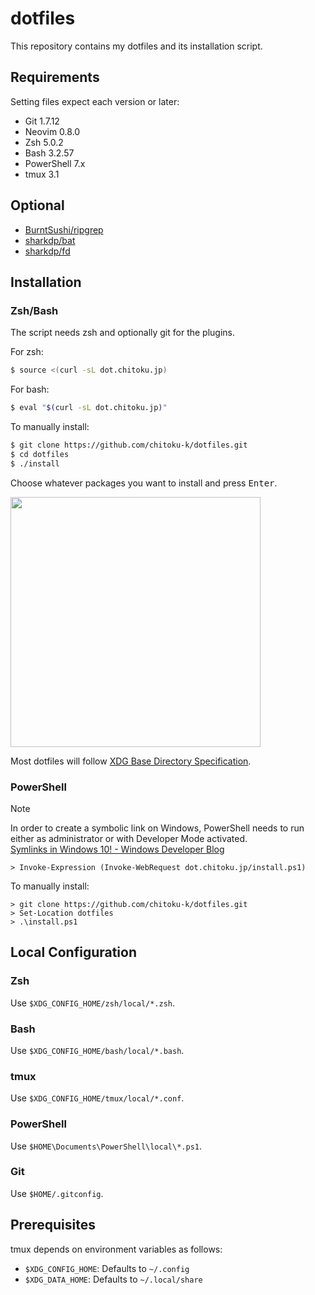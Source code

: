 # dotfiles

This repository contains my dotfiles and its installation script.

## Requirements

Setting files expect each version or later:

- Git 1.7.12
- Neovim 0.8.0
- Zsh 5.0.2
- Bash 3.2.57
- PowerShell 7.x
- tmux 3.1

## Optional

- [BurntSushi/ripgrep](https://github.com/BurntSushi/ripgrep)
- [sharkdp/bat](https://github.com/sharkdp/bat)
- [sharkdp/fd](https://github.com/sharkdp/fd)

## Installation

### Zsh/Bash

The script needs zsh and optionally git for the plugins.

For zsh:

```sh
$ source <(curl -sL dot.chitoku.jp)
```

For bash:

```sh
$ eval "$(curl -sL dot.chitoku.jp)"
```

To manually install:

```sh
$ git clone https://github.com/chitoku-k/dotfiles.git
$ cd dotfiles
$ ./install
```

Choose whatever packages you want to install and press <kbd>Enter</kbd>.

<img src="https://raw.githubusercontent.com/wiki/chitoku-k/dotfiles/installer.gif" alt="" width="400">

Most dotfiles will follow [XDG Base Directory Specification](https://standards.freedesktop.org/basedir-spec/basedir-spec-latest.html).

### PowerShell

> [!NOTE]  
> In order to create a symbolic link on Windows, PowerShell needs to run either
> as administrator or with Developer Mode activated.  
> [Symlinks in Windows 10! - Windows Developer Blog](https://blogs.windows.com/windowsdeveloper/2016/12/02/symlinks-windows-10/)

```
> Invoke-Expression (Invoke-WebRequest dot.chitoku.jp/install.ps1)
```

To manually install:

```
> git clone https://github.com/chitoku-k/dotfiles.git
> Set-Location dotfiles
> .\install.ps1
```

## Local Configuration

### Zsh

Use `$XDG_CONFIG_HOME/zsh/local/*.zsh`.

### Bash

Use `$XDG_CONFIG_HOME/bash/local/*.bash`.

### tmux

Use `$XDG_CONFIG_HOME/tmux/local/*.conf`.

### PowerShell

Use `$HOME\Documents\PowerShell\local\*.ps1`.

### Git

Use `$HOME/.gitconfig`.

## Prerequisites

tmux depends on environment variables as follows:

- `$XDG_CONFIG_HOME`: Defaults to `~/.config`
- `$XDG_DATA_HOME`: Defaults to `~/.local/share`
